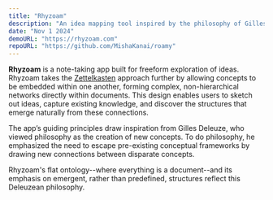 ```yaml
---
title: "Rhyzoam"
description: "An idea mapping tool inspired by the philosophy of Gilles Deleuze"
date: "Nov 1 2024"
demoURL: "https://rhyzoam.com"
repoURL: "https://github.com/MishaKanai/roamy"
---
```


**Rhyzoam** is a note-taking app built for freeform exploration of ideas.
Rhyzoam takes the [Zettelkasten](https://en.wikipedia.org/wiki/Zettelkasten) approach further by allowing concepts to be embedded within one another, forming complex, non-hierarchical networks directly within documents.
This design enables users to sketch out ideas, capture existing knowledge, and discover the structures that emerge naturally from these connections.

The app’s guiding principles draw inspiration from Gilles Deleuze, who viewed philosophy as the creation of new concepts. To do philosophy, he emphasized the need to escape pre-existing conceptual frameworks by drawing new connections between disparate concepts.

Rhyzoam's flat ontology--where everything is a document--and its emphasis on emergent, rather than predefined, structures reflect this Deleuzean philosophy.
